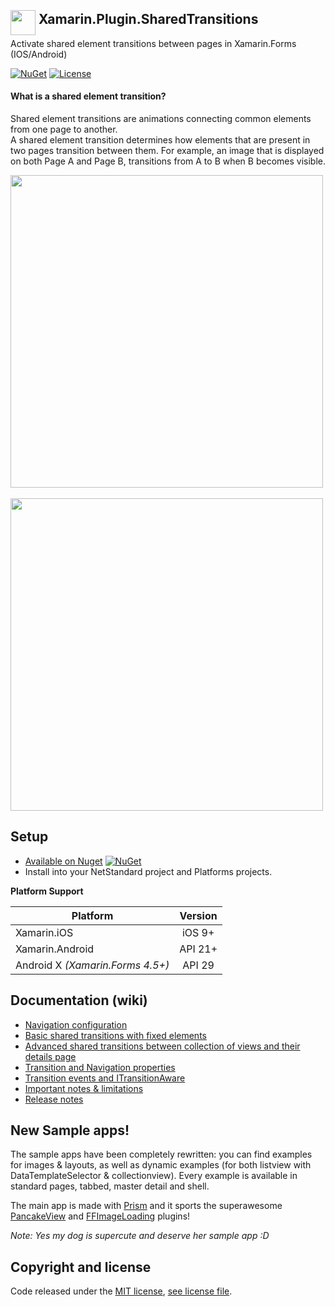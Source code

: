 ## <img src="images/icon.png" height="40" style="float:left;margin:-2px 5px 0 0"> Xamarin.Plugin.SharedTransitions
Activate shared element transitions between pages in Xamarin.Forms (IOS/Android)

[![NuGet](https://img.shields.io/nuget/v/Xamarin.Plugin.SharedTransitions.svg?label=NuGet)](https://www.nuget.org/packages/Xamarin.Plugin.SharedTransitions/)  [![License](https://img.shields.io/github/license/Evolutionlab/Xamarin.Plugin.SharedTransitions.svg)](https://opensource.org/licenses/MIT)

#### What is a shared element transition?
Shared element transitions are animations connecting common elements from one page to another.<br>
A shared element transition determines how elements that are present in two pages transition between them.
For example, an image that is displayed on both Page A and Page B, transitions from A to B when B becomes visible.

<img src="images/collectionview.gif" height="500">&nbsp;&nbsp;&nbsp;&nbsp;&nbsp;&nbsp;<img src="images/layouts.gif" height="500">

## Setup

* [Available on Nuget](https://www.nuget.org/packages/Xamarin.Plugin.SharedTransitions/)  [![NuGet](https://img.shields.io/nuget/v/Xamarin.Plugin.SharedTransitions.svg?label=NuGet)](https://www.nuget.org/packages/Xamarin.Plugin.SharedTransitions/)
* Install into your NetStandard project and Platforms projects.

**Platform Support**

|Platform|Version|
| -------------------  | :------------------: |
|Xamarin.iOS|iOS 9+|
|Xamarin.Android|API 21+|
Android X *(Xamarin.Forms 4.5+)* |API 29|

## Documentation (wiki)

* [Navigation configuration](https://github.com/GiampaoloGabba/Xamarin.Plugin.SharedTransitions/wiki/Navigation-configuration)
* [Basic shared transitions with fixed elements](https://github.com/GiampaoloGabba/Xamarin.Plugin.SharedTransitions/wiki/Basic-shared-transitions-with-fixed-elements)
* [Advanced shared transitions between collection of views and their details page](https://github.com/GiampaoloGabba/Xamarin.Plugin.SharedTransitions/wiki/Advanced-shared-transitions-between-collection-of-views-and-their-details-page)
* [Transition and Navigation properties](https://github.com/GiampaoloGabba/Xamarin.Plugin.SharedTransitions/wiki/Transition-and-Navigation-properties)
* [Transition events and ITransitionAware](https://github.com/GiampaoloGabba/Xamarin.Plugin.SharedTransitions/wiki/Transition-events-and-ITransitionAware)
* [Important notes & limitations](https://github.com/GiampaoloGabba/Xamarin.Plugin.SharedTransitions/wiki/Important-notes-&-limitations)
* [Release notes](https://github.com/GiampaoloGabba/Xamarin.Plugin.SharedTransitions/blob/master/CHANGELOG.md)

## New Sample apps!
The sample apps have been completely rewritten: you can find examples for images & layouts, as well as dynamic examples (for both listview with DataTemplateSelector & collectionview).
Every example is available in standard pages, tabbed, master detail and shell.


The main app is made with [Prism](https://github.com/PrismLibrary/Prism) and it sports the superawesome [PancakeView](https://github.com/sthewissen/Xamarin.Forms.PancakeView/) and [FFImageLoading](https://github.com/luberda-molinet/FFImageLoading) plugins!

*Note: Yes my dog is supercute and deserve her sample app :D*

## Copyright and license

Code released under the [MIT license](https://opensource.org/licenses/MIT),  [see license file](https://github.com/Evolutionlab/Xamarin.Plugin.SharedTransitions/blob/master/LICENSE).
